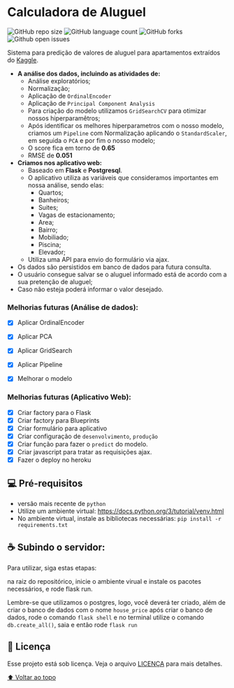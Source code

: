# Calculadora de Aluguel



![GitHub repo size](https://img.shields.io/github/repo-size/alehkiz/Scraping-Aluguel?style=for-the-badge)
![GitHub language count](https://img.shields.io/github/languages/count/alehkiz/Scraping-Aluguel?style=for-the-badge)
![GitHub forks](https://img.shields.io/github/forks/alehkiz/Scraping-Aluguel?style=for-the-badge)
![Github open issues](https://img.shields.io/github/issues/alehkiz/Scraping-Aluguel?style=for-the-badge)


Sistema para predição de valores de aluguel para apartamentos extraídos do [Kaggle](https://www.kaggle.com/datasets/argonalyst/sao-paulo-real-estate-sale-rent-april-2019?resource=download).

* **A análise dos dados, incluindo as atividades de:**
  * Análise exploratórios;
  * Normalização;
  * Aplicação de `OrdinalEncoder`
  * Aplicação de `Principal Component Analysis`
  * Para criação do modelo utilizamos `GridSearchCV` para otimizar nossos hiperparamêtros;
  * Após identificar os melhores hiperparametros com o nosso modelo, criamos um `Pipeline` com Normalização aplicando o `StandardScaler`, em seguida o `PCA` e por fim o nosso modelo;
  * O score fica em torno de **0.65**
  * RMSE de **0.051**
* **Criamos nos aplicativo web:**
  * Baseado em **Flask** e **Postgresql**.
  * O aplicativo utiliza as variáveis que consideramos importantes em nossa análise, sendo elas: 
    * Quartos;
    * Banheiros;
    * Suites;
    * Vagas de estacionamento;
    * Area;
    * Bairro;
    * Mobiliado;
    * Piscina;
    * Elevador;
  * Utiliza uma API para envio do formulário via ajax.
* Os dados são persistidos em banco de dados para futura consulta.
* O usuário consegue salvar se o aluguel informado está de acordo com a sua pretenção de aluguel;
* Caso não esteja poderá informar o valor desejado.

### Melhorias futuras (Análise de dados):

- [X] Aplicar OrdinalEncoder
- [X] Aplicar PCA
- [X] Aplicar GridSearch
- [X] Aplicar Pipeline
- [X] Melhorar o modelo


### Melhorias futuras (Aplicativo Web):
- [x] Criar factory para o Flask
- [x] Criar factory para Blueprints
- [x] Criar formulário para aplicativo
- [x] Criar configuração de `desenvolvimento`, `produção`
- [x] Criar função para fazer o `predict` do modelo.
- [x] Criar javascript para tratar as requisições ajax.
- [x] Fazer o deploy no heroku

## 💻 Pré-requisitos

* versão mais recente de `python`
* Utilize um ambiente virtual: https://docs.python.org/3/tutorial/venv.html
* No ambiente virtual, instale as bibliotecas necessárias: `pip install -r requirements.txt`

## ☕ Subindo o servidor:

Para utilizar, siga estas etapas:

na raiz do repositórico, inicie o ambiente virual e instale os pacotes necessários, e rode flask run.

Lembre-se que utilizamos o postgres, logo, você deverá ter criado, além de criar o banco de dados com o nome `house_price` após criar o banco de dados, rode o comando `flask shell` e no terminal utilize o comando `db.create_all()`, saia e então rode `flask run`


## 📝 Licença

Esse projeto está sob licença. Veja o arquivo [LICENÇA](LICENSE.md) para mais detalhes.

[⬆ Voltar ao topo](#Scraping-Aluguel)<br>
